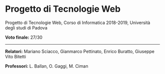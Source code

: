 # Progetto di Tecnologie Web
Progetto di Tecnologie Web, Corso di Informatica 2018-2019, Università degli studi di Padova

**Voto finale:** 27/30

---

**Relatori:** Mariano Sciacco, Gianmarco Pettinato, Enrico Buratto, Giuseppe Vito Bitetti

**Professori:** L. Ballan, O. Gaggi, M. Ciman
